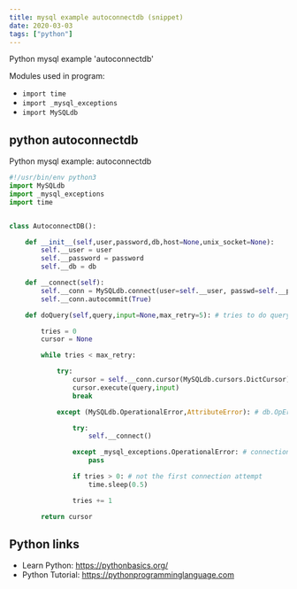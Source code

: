 ```yaml
---
title: mysql example autoconnectdb (snippet)
date: 2020-03-03
tags: ["python"]
---
```

Python mysql example 'autoconnectdb'


Modules used in program: 
* `import time`
* `import _mysql_exceptions`
* `import MySQLdb`

## python autoconnectdb

Python mysql example: autoconnectdb

```python
#!/usr/bin/env python3
import MySQLdb
import _mysql_exceptions
import time


class AutoconnectDB():

	def __init__(self,user,password,db,host=None,unix_socket=None):
		self.__user = user
		self.__password = password
		self.__db = db

	def __connect(self):
		self.__conn = MySQLdb.connect(user=self.__user, passwd=self.__password, db=self.__db, unix_socket="/var/lib/mysql/mysql.sock", connect_timeout=1)
		self.__conn.autocommit(True)

	def doQuery(self,query,input=None,max_retry=5): # tries to do query, auto-reconnect on failure

		tries = 0
		cursor = None

		while tries < max_retry:

			try:
				cursor = self.__conn.cursor(MySQLdb.cursors.DictCursor)
				cursor.execute(query,input)
				break

			except (MySQLdb.OperationalError,AttributeError): # db.OpErr = Last connection was cool and good, but the server disconnected since, Attr = self.__conn is None (not connected yet)

				try:
					self.__connect()

				except _mysql_exceptions.OperationalError: # connection failed
					pass

				if tries > 0: # not the first connection attempt
					time.sleep(0.5)

				tries += 1

		return cursor

```

## Python links

- Learn Python: https://pythonbasics.org/
- Python Tutorial: https://pythonprogramminglanguage.com
